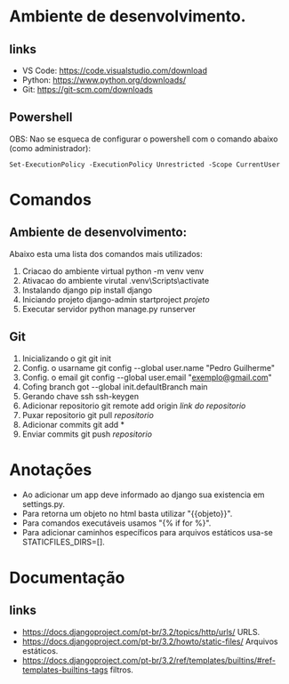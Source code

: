 # Ambiente de desenvolvimento.
## links 
- VS Code: https://code.visualstudio.com/download
- Python: https://www.python.org/downloads/
- Git: https://git-scm.com/downloads

## Powershell
OBS: Nao se esqueca de configurar o powershell com o comando abaixo (como administrador):
```
Set-ExecutionPolicy -ExecutionPolicy Unrestricted -Scope CurrentUser
```

# Comandos
## Ambiente de desenvolvimento:
Abaixo esta uma lista dos comandos mais utilizados:
1. Criacao do ambiente virtual
	python -m venv venv
2. Ativacao do ambiente virutal
	.venv\Scripts\activate
3. Instalando django
	pip install django
4. Iniciando projeto
	django-admin startproject *projeto*
5. Executar servidor 
	python manage.py runserver

## Git
1. Inicializando o git
	git init
2. Config. o usarname
	git config --global user.name "Pedro Guilherme"
3. Config. o email
	git config --global user.email "exemplo@gmail.com"
4. Cofing branch
	got --global init.defaultBranch main
5. Gerando chave ssh
	ssh-keygen
6. Adicionar repositorio
	git remote add origin *link do repositorio*
7. Puxar repositorio
	git pull *repositorio*
8. Adicionar commits
	git add *
9. Enviar commits
	git push *repositorio*
	
# Anotações 
- Ao adicionar um app deve informado ao django sua existencia em settings.py.
- Para retorna um objeto no html basta utilizar "{{objeto}}".
- Para comandos executáveis usamos "{% if for  %}".
- Para adicionar caminhos específicos para arquivos estáticos usa-se STATICFILES_DIRS=[].

# Documentação 
## links
- https://docs.djangoproject.com/pt-br/3.2/topics/http/urls/ URLS.
- https://docs.djangoproject.com/pt-br/3.2/howto/static-files/ Arquivos estáticos.
- https://docs.djangoproject.com/pt-br/3.2/ref/templates/builtins/#ref-templates-builtins-tags filtros.